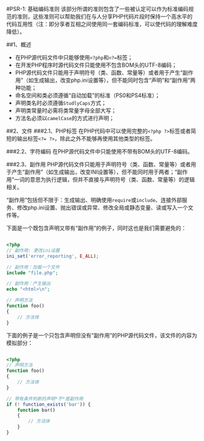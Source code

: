 #PSR-1: 基础编码准则
该部分所谓的准则包含了一些被认定可以作为标准编码规范的准则，这些准则可以帮助我们在与人分享PHP代码片段时保持一个高水平的代码互用性（注：即分享者互相之间使用同一套编码标准，可以使代码的理解难度降低）。

##1、概述
* 在PHP源代码文件中只能够使用`<?php`和`<?=`标签；
* 在开发PHP程序时源代码文件只能使用不包含BOM头的UTF-8编码；
* PHP源代码文件只能用于声明符号（类、函数、常量等）或者用于产生“副作用”（如生成输出，改变php.ini设置等），但不能同时包含“声明”和“副作用”两种功能；
* 命名空间和类必须遵循“自动加载”的标准（PS0和PS4标准）；
* 声明类名时必须遵循`StudlyCaps`方式；
* 声明类常量时必需将类常量字母全部大写；
* 方法名必须以`camelCase`的方式进行声明；

##2、文件
###2.1、PHP标签
在PHP代码中可以使用完整的`<?php ?>`标签或者简短的输出标签`<?= ?>`，除此之外不能够再使用其他类型的标签。

###2.2、字符编码
在PHP源代码文件中只能使用不带有BOM头的UTF-8编码。

###2.3、副作用
PHP源代码文件只能用于声明符号（类、函数、常量等）或者用于产生“副作用”（如生成输出，改变INI设置等），但不能同时用于两者；“副作用”一词的意思为执行逻辑，但并不直接与声明符号（类、函数、常量等）的逻辑相关。

“副作用”包括但不限于：生成输出、明确使用`require`或`include`、连接外部服务、修改php.ini设置、抛出错误或异常、修改全局或静态变量、读或写入一个文件等。

下面是一个既包含声明又带有“副作用”的例子，同时这也是我们需要避免的：

```php

<?php
// 副作用: 更改ini设置
ini_set('error_reporting', E_ALL);

// 副作用：加载一个文件
include "file.php";

// 副作用：产生输出
echo "<html>\n";

// 声明方法
function foo()
{
    // 方法体
}

```
下面的例子是一个只包含声明但没有“副作用”的PHP源代码文件，该文件的内容为模拟部分：

```php

<?php
// 声明方法
function foo()
{
    // 方法体
}

// 带有条件判断的声明*不*是副作用
if (! function_exists('bar')) {
    function bar()
    {
        // 方法体
    }
}

```
